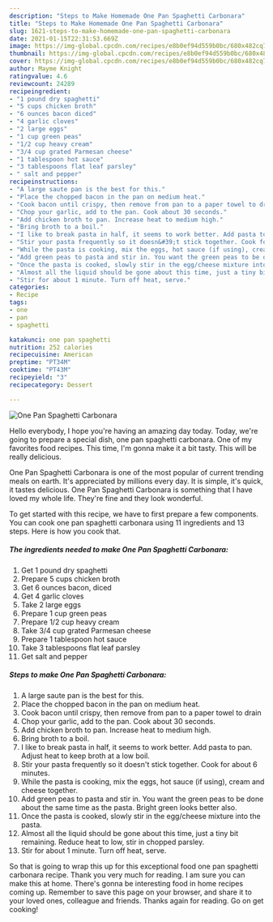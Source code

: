 ```yaml
---
description: "Steps to Make Homemade One Pan Spaghetti Carbonara"
title: "Steps to Make Homemade One Pan Spaghetti Carbonara"
slug: 1621-steps-to-make-homemade-one-pan-spaghetti-carbonara
date: 2021-01-15T22:31:53.669Z
image: https://img-global.cpcdn.com/recipes/e8b0ef94d559b0bc/680x482cq70/one-pan-spaghetti-carbonara-recipe-main-photo.jpg
thumbnail: https://img-global.cpcdn.com/recipes/e8b0ef94d559b0bc/680x482cq70/one-pan-spaghetti-carbonara-recipe-main-photo.jpg
cover: https://img-global.cpcdn.com/recipes/e8b0ef94d559b0bc/680x482cq70/one-pan-spaghetti-carbonara-recipe-main-photo.jpg
author: Mayme Knight
ratingvalue: 4.6
reviewcount: 24289
recipeingredient:
- "1 pound dry spaghetti"
- "5 cups chicken broth"
- "6 ounces bacon diced"
- "4 garlic cloves"
- "2 large eggs"
- "1 cup green peas"
- "1/2 cup heavy cream"
- "3/4 cup grated Parmesan cheese"
- "1 tablespoon hot sauce"
- "3 tablespoons flat leaf parsley"
- " salt and pepper"
recipeinstructions:
- "A large saute pan is the best for this."
- "Place the chopped bacon in the pan on medium heat."
- "Cook bacon until crispy, then remove from pan to a paper towel to drain"
- "Chop your garlic, add to the pan. Cook about 30 seconds."
- "Add chicken broth to pan. Increase heat to medium high."
- "Bring broth to a boil."
- "I like to break pasta in half, it seems to work better. Add pasta to pan. Adjust heat to keep broth at a low boil."
- "Stir your pasta frequently so it doesn&#39;t stick together. Cook for about 6 minutes."
- "While the pasta is cooking, mix the eggs, hot sauce (if using), cream and cheese together."
- "Add green peas to pasta and stir in. You want the green peas to be done about the same time as the pasta. Bright green looks better also."
- "Once the pasta is cooked, slowly stir in the egg/cheese mixture into the pasta."
- "Almost all the liquid should be gone about this time, just a tiny bit remaining. Reduce heat to low, stir in chopped parsley."
- "Stir for about 1 minute. Turn off heat, serve."
categories:
- Recipe
tags:
- one
- pan
- spaghetti

katakunci: one pan spaghetti 
nutrition: 252 calories
recipecuisine: American
preptime: "PT34M"
cooktime: "PT43M"
recipeyield: "3"
recipecategory: Dessert

---
```



![One Pan Spaghetti Carbonara](https://img-global.cpcdn.com/recipes/e8b0ef94d559b0bc/680x482cq70/one-pan-spaghetti-carbonara-recipe-main-photo.jpg)

Hello everybody, I hope you're having an amazing day today. Today, we're going to prepare a special dish, one pan spaghetti carbonara. One of my favorites food recipes. This time, I'm gonna make it a bit tasty. This will be really delicious.

One Pan Spaghetti Carbonara is one of the most popular of current trending meals on earth. It's appreciated by millions every day. It is simple, it's quick, it tastes delicious. One Pan Spaghetti Carbonara is something that I have loved my whole life. They're fine and they look wonderful.




To get started with this recipe, we have to first prepare a few components. You can cook one pan spaghetti carbonara using 11 ingredients and 13 steps. Here is how you cook that.

<!--inarticleads1-->

##### The ingredients needed to make One Pan Spaghetti Carbonara:

1. Get 1 pound dry spaghetti
1. Prepare 5 cups chicken broth
1. Get 6 ounces bacon, diced
1. Get 4 garlic cloves
1. Take 2 large eggs
1. Prepare 1 cup green peas
1. Prepare 1/2 cup heavy cream
1. Take 3/4 cup grated Parmesan cheese
1. Prepare 1 tablespoon hot sauce
1. Take 3 tablespoons flat leaf parsley
1. Get  salt and pepper




<!--inarticleads2-->

##### Steps to make One Pan Spaghetti Carbonara:

1. A large saute pan is the best for this.
1. Place the chopped bacon in the pan on medium heat.
1. Cook bacon until crispy, then remove from pan to a paper towel to drain
1. Chop your garlic, add to the pan. Cook about 30 seconds.
1. Add chicken broth to pan. Increase heat to medium high.
1. Bring broth to a boil.
1. I like to break pasta in half, it seems to work better. Add pasta to pan. Adjust heat to keep broth at a low boil.
1. Stir your pasta frequently so it doesn&#39;t stick together. Cook for about 6 minutes.
1. While the pasta is cooking, mix the eggs, hot sauce (if using), cream and cheese together.
1. Add green peas to pasta and stir in. You want the green peas to be done about the same time as the pasta. Bright green looks better also.
1. Once the pasta is cooked, slowly stir in the egg/cheese mixture into the pasta.
1. Almost all the liquid should be gone about this time, just a tiny bit remaining. Reduce heat to low, stir in chopped parsley.
1. Stir for about 1 minute. Turn off heat, serve.




So that is going to wrap this up for this exceptional food one pan spaghetti carbonara recipe. Thank you very much for reading. I am sure you can make this at home. There's gonna be interesting food in home recipes coming up. Remember to save this page on your browser, and share it to your loved ones, colleague and friends. Thanks again for reading. Go on get cooking!
